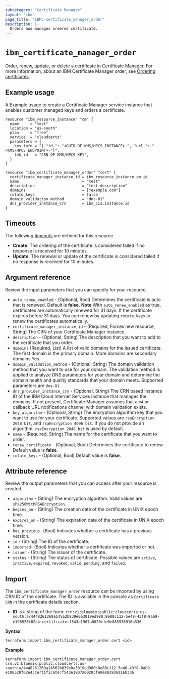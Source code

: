 ```yaml
---
subcategory: "Certificate Manager"
layout: "ibm"
page_title: "IBM: certificate_manager_order"
description: |-
  Orders and manages ordered certificate.
---
```


# `ibm_certificate_manager_order`

Order, renew, update, or delete a certificate in Certificate Manager. For more information, about an IBM Certificate Manager order, see [Ordering certificates](https://cloud.ibm.com/docs/certificate-manager?topic=certificate-manager-ordering-certificates).


## Example usage
A Example usage to create a Certificate Manager service instance that enables customer managed keys and orders a certificate.


```
resource "ibm_resource_instance" "cm" {
  name     = "test"
  location = "us-south"
  plan     = "free"
  service  = "cloudcerts"
  parameters = {
    kms_info = "{-"id-":-"<GUID OF KMS/HPCS INSTANCE>-",-"url-":-"<KMS/HPCS ENDPOINT>-"}",
    tek_id   = "CRN OF KMS/HPCS KEY",
  }
}

resource "ibm_certificate_manager_order" "cert" {
  certificate_manager_instance_id = ibm_resource_instance.cm.id
  name                            = "test"
  description                     = "test description"
  domains                         = ["example.com"]
  rotate_keys                     = false
  domain_validation_method        = "dns-01"
  dns_provider_instance_crn       = ibm_cis.instance.id
}

```

## Timeouts
The following [timeouts](https://www.terraform.io/docs/configuration/resources.html#timeouts) are defined for this resource. 

- **Create**: The ordering of the certificate is considered failed if no response is received for 10 minutes.
- **Update**: The renewal or update of the certificate is considered failed if no response is received for 10 minutes.

## Argument reference
Review the input parameters that you can specify for your resource. 

- `auto_renew_enabled` - (Optional, Bool) Determines the certificate is auto that is renewed. Default is **false**. 
 **Note** 
 With `auto_renew_enabled` as true, certificates are automatically renewed for 31 days. If the certificate expires before 31 days. You can renew by updating `rotate_keys` to renew the certificates automatically.
- `certificate_manager_instance_id` - (Required, Forces new resource, String) The CRN of your Certificate Manager instance.
- `description` - (Optional, String) The description that you want to add to the certificate that you order.
- `domains` (Required, List) A list of valid domains for the issued certificate. The first domain is the primary domain. More domains are secondary domains.Yes.
- `domain_validation_method` - (Optional, String) The domain validation method that you want to use for your domain. The validation method is applied to analyze DNS parameters for your domain and determine the domain health and quality standards that your domain meets. Supported parameters are `dns-01`.
- `dns_provider_instance_crn` - (Optional, String) The CRN based instance ID of the IBM Cloud Internet Services instance that manages the domains. If not present, Certificate Manager assumes that a `v4` or callback URL notifications channel with domain validation exists.
- `key_algorithm` - (Optional, String) The encryption algorithm key that you want to use for your certificate. Supported values are `rsaEncryption 2048 bit`, and `rsaEncryption 4096 bit`. If you do not provide an algorithm, `rsaEncryption 2048 bit` is used by default.
- `name` - (Required, String) The name for the certificate that you want to order.
- `renew_certificate` - (Optional, Bool) Determines the certificate to renew. Default value is **false**.
- `rotate_keys` - (Optional, Bool) Default value is **false**.


## Attribute reference
Review the output parameters that you can access after your resource is created. 

- `algorithm` - (String) The encryption algorithm. Valid values are `sha256WithRSAEncryption`.
- `begins_on` - (String) The creation date of the certificate in UNIX epoch time.
- `expires_on` - (String) The expiration date of the certificate in UNIX epoch time.
- `has_previous`- (Bool) Indicates whether a certificate has a previous version.
- `id` - (String) The ID of the certificate.
- `imported`- (Bool) Indicates whether a certificate was imported or not.
- `issuer` - (String) The issuer of the certificate.
- `status` - (String) The status of certificate. Possible values are `active`, `inactive`, `expired`, `revoked`, `valid`, `pending`, and `failed`.


## Import
The `ibm_certificate_manager_order` resource can be imported by using CRN ID of the certificate. The ID is available in the console as `Certificate CRN` in the certificate details section.

* **ID** is a string of the form: `crn:v1:bluemix:public:cloudcerts:us-south:a/4448261269a14562b839e0a3019ed980:8e80c112-5e48-43f8-8ab9-e198520f62e4:certificate:f543e1907a0020cfe0e883936916b336`.


**Syntax** 

```
terraform import ibm_certificate_manager_order.cert <id>

```
**Example**

```
terraform import ibm_certificate_manager_order.cert crn:v1:bluemix:public:cloudcerts:us-south:a/4448261269a14562b839e0a3019ed980:8e80c112-5e48-43f8-8ab9-e198520f62e4:certificate:f543e1907a0020cfe0e883936916b336
```

